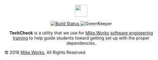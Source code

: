 <p align='center'>
  <a href="https://mike.works" target='_blank'>
    <img height=40 src='https://assets.mike.works/img/login_logo-33a9e523d451fb0d902f73d5452d4a0b.png' />
  </a> 
</p>

<p align='center'>
  <a href="https://travis-ci.org/mike-works/workshops" title="Build Status">
    <img title="Build Status" src="https://travis-ci.org/mike-works/workshops.svg?branch=solutions"/>
  </a>
  <a title='GreenKeeper'>
    <img title='GreenKeeper' src='https://badges.greenkeeper.io/mike-works/workshops.svg'>
  </a>
</p>

<p align='center'>
<b>TechCheck</b> is a utility that we use for <a title="Mike.Works" href="https://mike.works">Mike.Works</a> <a href='https://mike.works/courses'>software engineering training</a> to help guide students toward getting set up with the proper dependencies.
</p>

&copy; 2018 [Mike.Works](https://mike.works), All Rights Reserved
